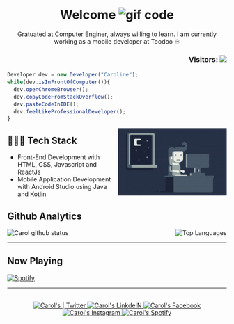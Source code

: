 
<!--Titulo -->
<h1 align = "center">  Welcome  <img height = "80" src = "https://media1.giphy.com/media/H68qSZkEG9qw39YvRD/giphy.gif?cid=ecf05e47yhopn4he03k9rimhmohuzpd78m0vf08p97ijnf1l&rid=giphy.gif" alt = "gif code"/> </h1>
  
  


<p align = "center"> Gratuated at Computer Enginer, always willing to learn. I am currently working as a mobile developer at Toodoo ♾️ </p>
<!--<img src="https://raw.githubusercontent.com/MicaelliMedeiros/micaellimedeiros/master/image/computer-illustration.png"  width="300px" align="right" alt="Computador iuriCode">-->

 <h3 align = "right"> Visitors:  <img width = "150" src="https://profile-counter.glitch.me/carolfons/count.svg"> </h3>
 
``` js
Developer dev = new Developer("Caroline");
while(dev.isInFrontOfComputer()){
  dev.openChromeBrowser();
  dev.copyCodeFromStackOverflow();
  dev.pasteCodeInIDE();
  dev.feelLikeProfessionalDeveloper();
}
```

<img alt="Night Coding" width="250" src="https://raw.githubusercontent.com/AVS1508/AVS1508/master/assets/Night-Coding.gif" align="right"/>

  ## 👨🏻‍💻 Tech Stack 
  - Front-End Development with HTML, CSS, Javascript and ReactJs
  - Mobile Application Development with Android Studio using Java and Kotlin


<!-- Github Analytics-->
<h2> Github Analytics </h2>
<p >
<img  src="https://github-readme-stats.vercel.app/api?username=carolfons&&hide=prs,issues&count_private=true&show_icons=true&theme=graywhite" alt="Carol github status" width="auto" /> &nbsp; &nbsp;
<img align = "right" src="https://github-readme-stats.vercel.app/api/top-langs/?username=carolfons&layout=compact&exclude_repo=exposure-fusion&theme=graywhite" alt="Top Languages" width="auto"/></p>

 --- 
 
 ## Now Playing
 
 [![Spotify](https://novatorem-q8mcjgapc-carolfons.vercel.app/api/spotify)](https://open.spotify.com/user/carolineelgort?si=25f6b6bd998741bc)
 
 ---

<p align="center">
<br/>
<a href="https://twitter.com/carol_fons">
  <img alt="Carol's | Twitter" width="35px" src="https://image.flaticon.com/icons/svg/2111/2111703.svg" />
</a>
<a href="https://www.linkedin.com/in/carolinefons">
  <img alt="Carol's LinkdeIN" width="35px" src="https://image.flaticon.com/icons/svg/2111/2111465.svg" />
</a>
<a href="https://www.facebook.com/caroline.santosfonseca">
  <img alt="Carol's Facebook" width="35px" src="https://image.flaticon.com/icons/svg/2111/2111342.svg" />
</a>
<a href="https://www.instagram.com/carol_fonseca">
  <img alt="Carol's Instagram" width="35px" src="https://image.flaticon.com/icons/svg/2111/2111421.svg" />
</a>
<a href="https://open.spotify.com/user/carolineelgort?si=38517bf9ad9b4081">
  <img alt="Carol's Spotify" width="35px" src="https://image.flaticon.com/icons/svg/2111/2111627.svg" />
</a>
</p>
  
 

<!-- Yoda quote-->
<!--<p align="center"><blockquote align="center"> "Do or do not, there is no try" </blockquote></p>-->

<!--
**carolfons/carolfons** is a ✨ _special_ ✨ repository because its `README.md` (this file) appears on your GitHub profile.
Here are some ideas to get you started:

- 🔭 I’m currently working on ...
- 🌱 I’m currently learning ...
- 👯 I’m looking to collaborate on ...
- 🤔 I’m looking for help with ...
- 💬 Ask me about ...
- 📫 How to reach me: ...
- 😄 Pronouns: ...
- ⚡ Fun fact: ...
-->

